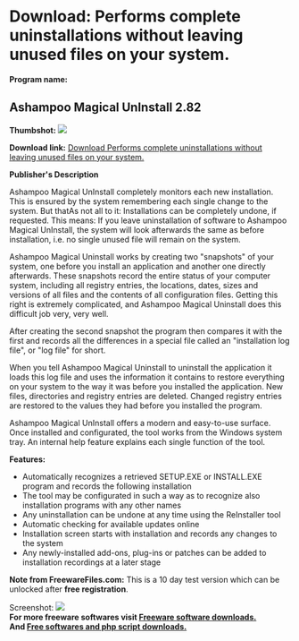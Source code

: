 # Download: Performs complete uninstallations without leaving unused files on your system.

**Program name:**

## Ashampoo Magical UnInstall 2.82

  
**Thumbshot:** ![](http://www.freewarefiles.com/screenshot/ashampoouninstall_md.gif)   
  
**Download link:** [Download Performs complete uninstallations without leaving unused files on your system.](http://freesoftwares.boysofts.com/Ashampoo-Magical-UnInstall_program_37315.html)  
  


**Publisher's Description**  
  


Ashampoo Magical UnInstall completely monitors each new installation. This is ensured by the system remembering each single change to the system. But thatAs not all to it: Installations can be completely undone, if requested. This means: If you leave uninstallation of software to Ashampoo Magical UnInstall, the system will look afterwards the same as before installation, i.e. no single unused file will remain on the system. 

Ashampoo Magical Uninstall works by creating two "snapshots" of your system, one before you install an application and another one directly afterwards. These snapshots record the entire status of your computer system, including all registry entries, the locations, dates, sizes and versions of all files and the contents of all configuration files. Getting this right is extremely complicated, and Ashampoo Magical Uninstall does this difficult job very, very well.

After creating the second snapshot the program then compares it with the first and records all the differences in a special file called an "installation log file", or "log file" for short.

When you tell Ashampoo Magical Uninstall to uninstall the application it loads this log file and uses the information it contains to restore everything on your system to the way it was before you installed the application. New files, directories and registry entries are deleted. Changed registry entries are restored to the values they had before you installed the program. 

Ashampoo Magical UnInstall offers a modern and easy-to-use surface. Once installed and configurated, the tool works from the Windows system tray. An internal help feature explains each single function of the tool. 

**Features:**

  * Automatically recognizes a retrieved SETUP.EXE or INSTALL.EXE program and records the following installation 
  * The tool may be configurated in such a way as to recognize also installation programs with any other names 
  * Any uninstallation can be undone at any time using the ReInstaller tool 
  * Automatic checking for available updates online 
  * Installation screen starts with installation and records any changes to the system 
  * Any newly-installed add-ons, plug-ins or patches can be added to installation recordings at a later stage 

**Note from FreewareFiles.com:** This is a 10 day test version which can be unlocked after **free registration**.

  
  
Screenshot: ![](http://www.freewarefiles.com/screenshot/ashampoouninstall.gif)   
**For more freeware softwares visit [Freeware software downloads.](http://freesoftwares.boysofts.com/)**   
**And [Free softwares and php script downloads.](http://www.boysofts.com/)**
